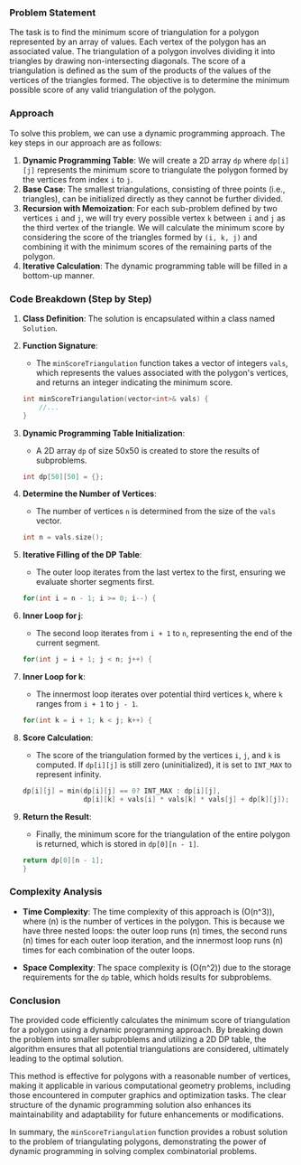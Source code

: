 
### Problem Statement
The task is to find the minimum score of triangulation for a polygon represented by an array of values. Each vertex of the polygon has an associated value. The triangulation of a polygon involves dividing it into triangles by drawing non-intersecting diagonals. The score of a triangulation is defined as the sum of the products of the values of the vertices of the triangles formed. The objective is to determine the minimum possible score of any valid triangulation of the polygon.

### Approach
To solve this problem, we can use a dynamic programming approach. The key steps in our approach are as follows:

1. **Dynamic Programming Table**: We will create a 2D array `dp` where `dp[i][j]` represents the minimum score to triangulate the polygon formed by the vertices from index `i` to `j`.
2. **Base Case**: The smallest triangulations, consisting of three points (i.e., triangles), can be initialized directly as they cannot be further divided.
3. **Recursion with Memoization**: For each sub-problem defined by two vertices `i` and `j`, we will try every possible vertex `k` between `i` and `j` as the third vertex of the triangle. We will calculate the minimum score by considering the score of the triangles formed by `(i, k, j)` and combining it with the minimum scores of the remaining parts of the polygon.
4. **Iterative Calculation**: The dynamic programming table will be filled in a bottom-up manner.

### Code Breakdown (Step by Step)

1. **Class Definition**: The solution is encapsulated within a class named `Solution`.

2. **Function Signature**: 
   - The `minScoreTriangulation` function takes a vector of integers `vals`, which represents the values associated with the polygon's vertices, and returns an integer indicating the minimum score.

   ```cpp
   int minScoreTriangulation(vector<int>& vals) {
       //...
   }
   ```

3. **Dynamic Programming Table Initialization**:
   - A 2D array `dp` of size 50x50 is created to store the results of subproblems.

   ```cpp
   int dp[50][50] = {};
   ```

4. **Determine the Number of Vertices**:
   - The number of vertices `n` is determined from the size of the `vals` vector.

   ```cpp
   int n = vals.size();
   ```

5. **Iterative Filling of the DP Table**:
   - The outer loop iterates from the last vertex to the first, ensuring we evaluate shorter segments first.

   ```cpp
   for(int i = n - 1; i >= 0; i--) {
   ```

6. **Inner Loop for j**:
   - The second loop iterates from `i + 1` to `n`, representing the end of the current segment.

   ```cpp
   for(int j = i + 1; j < n; j++) {
   ```

7. **Inner Loop for k**:
   - The innermost loop iterates over potential third vertices `k`, where `k` ranges from `i + 1` to `j - 1`.

   ```cpp
   for(int k = i + 1; k < j; k++) {
   ```

8. **Score Calculation**:
   - The score of the triangulation formed by the vertices `i`, `j`, and `k` is computed. If `dp[i][j]` is still zero (uninitialized), it is set to `INT_MAX` to represent infinity.

   ```cpp
   dp[i][j] = min(dp[i][j] == 0? INT_MAX : dp[i][j], 
                  dp[i][k] + vals[i] * vals[k] * vals[j] + dp[k][j]);
   ```

9. **Return the Result**:
   - Finally, the minimum score for the triangulation of the entire polygon is returned, which is stored in `dp[0][n - 1]`.

   ```cpp
   return dp[0][n - 1];
   }
   ```

### Complexity Analysis
- **Time Complexity**: The time complexity of this approach is \(O(n^3)\), where \(n\) is the number of vertices in the polygon. This is because we have three nested loops: the outer loop runs \(n\) times, the second runs \(n\) times for each outer loop iteration, and the innermost loop runs \(n\) times for each combination of the outer loops.

- **Space Complexity**: The space complexity is \(O(n^2)\) due to the storage requirements for the `dp` table, which holds results for subproblems.

### Conclusion
The provided code efficiently calculates the minimum score of triangulation for a polygon using a dynamic programming approach. By breaking down the problem into smaller subproblems and utilizing a 2D DP table, the algorithm ensures that all potential triangulations are considered, ultimately leading to the optimal solution.

This method is effective for polygons with a reasonable number of vertices, making it applicable in various computational geometry problems, including those encountered in computer graphics and optimization tasks. The clear structure of the dynamic programming solution also enhances its maintainability and adaptability for future enhancements or modifications.

In summary, the `minScoreTriangulation` function provides a robust solution to the problem of triangulating polygons, demonstrating the power of dynamic programming in solving complex combinatorial problems.
